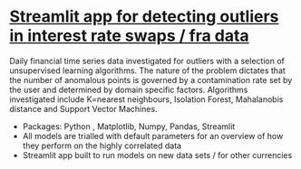 # [Streamlit app for detecting outliers in interest rate swaps / fra data](https://github.com/dgwalters-1974/Streamlit_outliers)

Daily financial time series data investigated for outliers with a selection of unsupervised learning algorithms. The nature of the problem dictates that the number of
anomalous points is governed by a contamination rate set by the user and determined by domain specific factors. Algorithms investigated include K=nearest neighbours,
Isolation Forest, Mahalanobis distance and Support Vector Machines.
* Packages: Python , Matplotlib, Numpy, Pandas, Streamlit
* All models are trialled with default parameters for an overview of how they perform on the highly correlated data
* Streamlit app built to run models on new data sets / for other currencies 




